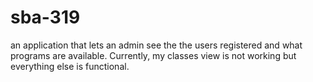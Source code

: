 # sba-319

an application that lets an admin see the the users registered and what programs are available. Currently, my classes view is not working but everything else is functional.

